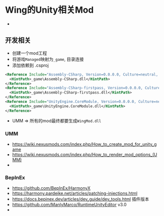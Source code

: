 # Wing的Unity相关Mod

* 

## 开发相关
* 创建一个mod工程
* 将游戏`Managed`映射为`_game`, 目录连接
* 添加依赖到 .csproj
```xml
<Reference Include="Assembly-CSharp, Version=0.0.0.0, Culture=neutral, PublicKeyToken=null">
  <HintPath>_game\Assembly-CSharp.dll</HintPath>
</Reference>
<Reference Include="Assembly-CSharp-firstpass, Version=0.0.0.0, Culture=neutral, PublicKeyToken=null">
  <HintPath>_game\Assembly-CSharp-firstpass.dll</HintPath>
</Reference>
<Reference Include="UnityEngine.CoreModule, Version=0.0.0.0, Culture=neutral, PublicKeyToken=null">
  <HintPath>_game\UnityEngine.CoreModule.dll</HintPath>
</Reference>
 ```
* UMM => 所有的mod最终都要生成`WingMod.dll` 

### UMM
* https://wiki.nexusmods.com/index.php/How_to_create_mod_for_unity_game
* https://wiki.nexusmods.com/index.php/How_to_render_mod_options_(UMM)
* 

### BepInEx
* https://github.com/BepInEx/HarmonyX
* https://harmony.pardeike.net/articles/patching-injections.html
* https://docs.bepinex.dev/articles/dev_guide/dev_tools.html
插件版本
* https://github.com/ManlyMarco/RuntimeUnityEditor v3.0
* 
